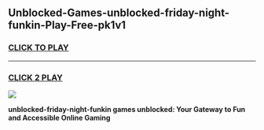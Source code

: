 
## Unblocked-Games-unblocked-friday-night-funkin-Play-Free-pk1v1
<h3>
<a href="https://premium76.site?title=unblocked-friday-night-funkin&ref=18A1">CLICK TO PLAY</a></h3>
<hr>

<h3>
<a href="https://premium76.site?title=unblocked-friday-night-funkin&ref=18A1">CLICK 2 PLAY</a>
  
</h3>

<a href="https://premium76.site?title=unblocked-friday-night-funkin&ref=18A1"><img src="https://clearcache.store/games.png"></a>


**unblocked-friday-night-funkin games unblocked: Your Gateway to Fun and Accessible Online Gaming**
